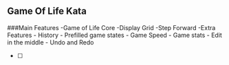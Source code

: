 ## Game Of Life Kata
###Main Features
-Game of Life Core
	-Display Grid
	-Step Forward
-Extra Features
	- History
	- Prefilled game states
	- Game Speed
	- Game stats
	- Edit in the middle 
	- Undo and Redo

- [ ] 